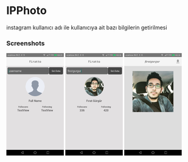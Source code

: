 # IPPhoto
instagram kullanıcı adı ile kullanıcıya ait bazı bilgilerin getirilmesi



### Screenshots
<img src="https://github.com/FiratGURGUR/IPPhoto/blob/master/app/src/main/res/drawable/ss1.jpg" width="30%">    <img src="https://github.com/FiratGURGUR/IPPhoto/blob/master/app/src/main/res/drawable/ss2.jpg" width="30%">    <img src="https://github.com/FiratGURGUR/IPPhoto/blob/master/app/src/main/res/drawable/ss3.jpg" width="30%">
